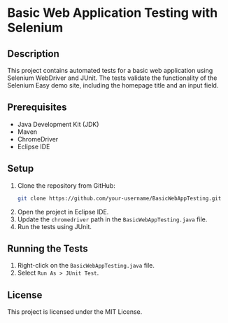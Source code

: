 # Basic Web Application Testing with Selenium

## Description
This project contains automated tests for a basic web application using Selenium WebDriver and JUnit. The tests validate the functionality of the Selenium Easy demo site, including the homepage title and an input field.

## Prerequisites
- Java Development Kit (JDK)
- Maven
- ChromeDriver
- Eclipse IDE

## Setup
1. Clone the repository from GitHub:
    ```sh
    git clone https://github.com/your-username/BasicWebAppTesting.git
    ```
2. Open the project in Eclipse IDE.
3. Update the `chromedriver` path in the `BasicWebAppTesting.java` file.
4. Run the tests using JUnit.

## Running the Tests
1. Right-click on the `BasicWebAppTesting.java` file.
2. Select `Run As > JUnit Test`.

## License
This project is licensed under the MIT License.
